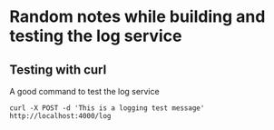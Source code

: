 # Random notes while building and testing the log service

## Testing with curl
A good command to test the log service
```
curl -X POST -d 'This is a logging test message' http://localhost:4000/log
```